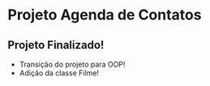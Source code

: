 # Projeto Agenda de Contatos

## Projeto Finalizado!

 * Transição do projeto para OOP!
 * Adição da classe Filme!
